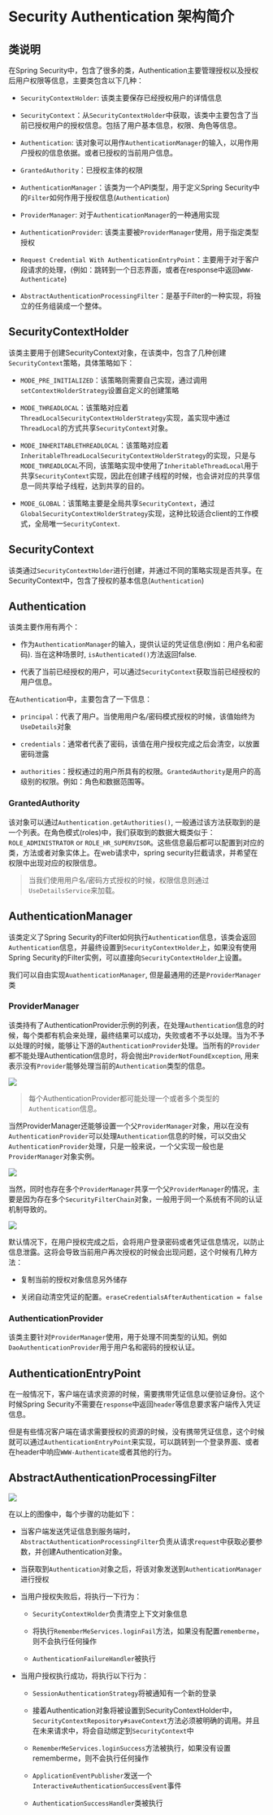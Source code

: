 # Security Authentication 架构简介

## 类说明

在Spring Security中，包含了很多的类，Authentication主要管理授权以及授权后用户权限等信息，主要类包含以下几种：

- `SecurityContextHolder`: 该类主要保存已经授权用户的详情信息

- `SecurityContext`：从`SecurityContextHolder`中获取，该类中主要包含了当前已授权用户的授权信息。包括了用户基本信息，权限、角色等信息。

- `Authentication`: 该对象可以用作`AuthenticationManager`的输入，以用作用户授权的信息依据。或者已授权的当前用户信息。

- `GrantedAuthority`：已授权主体的权限

- `AuthenticationManager`：该类为一个API类型，用于定义Spring Security中的`Filter`如何作用于授权信息(`Authentication`)

- `ProviderManager`: 对于`AuthenticationManager`的一种通用实现

- `AuthenticationProvider`: 该类主要被`ProviderManager`使用，用于指定类型授权

- `Request Credential With AuthenticationEntryPoint`：主要用于对于客户段请求的处理，(例如：跳转到一个日志界面，或者在response中返回`WWW-Authenticate`)

- `AbstractAuthenticationProcessingFilter`：是基于Filter的一种实现，将独立的任务组装成一个整体。

## SecurityContextHolder

该类主要用于创建SecurityContext对象，在该类中，包含了几种创建`SecurityContext`策略，具体策略如下：

- `MODE_PRE_INITIALIZED`：该策略则需要自己实现，通过调用`setContextHolderStrategy`设置自定义的创建策略

- `MODE_THREADLOCAL`：该策略对应着`ThreadLocalSecurityContextHolderStrategy`实现，盖实现中通过`ThreadLocal`的方式共享`SecurityContext`对象。

- `MODE_INHERITABLETHREADLOCAL`：该策略对应着`InheritableThreadLocalSecurityContextHolderStrategy`的实现，只是与`MODE_THREADLOCAL`不同，该策略实现中使用了`InheritableThreadLocal`用于共享`SecurityContext`实现，因此在创建子线程的时候，也会讲对应的共享信息一同共享给子线程，达到共享的目的。

- `MODE_GLOBAL`：该策略主要是全局共享`SecurityContext`，通过`GlobalSecurityContextHolderStrategy`实现，这种比较适合client的工作模式，全局唯一`SecurityContext`.

## SecurityContext

该类通过`SecurityContextHolder`进行创建，并通过不同的策略实现是否共享。在SecurityContext中，包含了授权的基本信息(`Authentication`)

## Authentication

该类主要作用有两个：

- 作为`AuthenticationManager`的输入，提供认证的凭证信息(例如：用户名和密码). 当在这种场景时, `isAuthenticated()`方法返回false.

- 代表了当前已经授权的用户，可以通过`SecurityContext`获取当前已经授权的用户信息。

在`Authentication`中，主要包含了一下信息：

- `principal`：代表了用户。当使用用户名/密码模式授权的时候，该值始终为`UseDetails`对象

- `credentials`：通常者代表了密码，该值在用户授权完成之后会清空，以放置密码泄露

- `authorities`：授权通过的用户所具有的权限。`GrantedAuthority`是用户的高级别的权限。例如：角色和数据范围等。

### GrantedAuthority

该对象可以通过`Authentication.getAuthorities()`, 一般通过该方法获取到的是一个列表。在角色模式(roles)中，我们获取到的数据大概类似于：`ROLE_ADMINISTRATOR` or `ROLE_HR_SUPERVISOR`。这些信息最后都可以配置到对应的类，方法或者对象实体上。在web请求中，spring security拦截请求，并希望在权限中出现对应的权限信息。

> 当我们使用用户名/密码方式授权的时候，权限信息则通过`UseDetailsService`来加载。

## AuthenticationManager

该类定义了Spring Security的Filter如何执行`Authentication`信息，该类会返回`Authentication`信息，并最终设置到`SecurityContextHolder`上，如果没有使用Spring Security的Filter实例，可以直接向`SecurityContextHolder`上设置。

我们可以自由实现`AuathenticationManager`, 但是最通用的还是`ProviderManager`类

### ProviderManager

该类持有了AuthenticationProvider示例的列表，在处理`Authentication`信息的时候，每个类都有机会来处理，最终结果可以成功，失败或者不予以处理。当为不予以处理的时候，能够让下游的`AuthenticationProvider`处理。当所有的`Provider`都不能处理Authentication信息时，将会抛出`ProviderNotFoundException`, 用来表示没有`Provider`能够处理当前的`Authentication`类型的信息。

![](../../../../assets/2023-05-25-16-45-06-providermanager.png)

> 每个AuthenticationProvider都可能处理一个或者多个类型的`Authentication`信息。

当然ProviderManager还能够设置一个父`ProviderManager`对象，用以在没有`AuthenticationProvider`可以处理`Authentication`信息的时候，可以交由父`AuthenticationProvider`处理，只是一般来说，一个父实现一般也是`ProviderManager`对象实例。

![](../../../../assets/2023-05-25-16-50-41-providermanager-parent.png)

当然，同时也存在多个`ProviderManager`共享一个父`ProviderManager`的情况，主要是因为存在多个`SecurityFilterChain`对象，一般用于同一个系统有不同的认证机制导致的。

![](../../../../assets/2023-05-25-16-52-33-providermanagers-parent.png)

默认情况下，在用户授权完成之后，会将用户登录密码或者凭证信息情况，以防止信息泄露。这将会导致当前用户再次授权的时候会出现问题，这个时候有几种方法：

- 复制当前的授权对象信息另外储存

- 关闭自动清空凭证的配置。`eraseCredentialsAfterAuthentication = false`

### AuthenticationProvider

该类主要针对`ProviderManager`使用，用于处理不同类型的认知。例如`DaoAuthenticationProvider`用于用户名和密码的授权认证。

## AuthenticationEntryPoint

在一般情况下，客户端在请求资源的时候，需要携带凭证信息以便验证身份。这个时候Spring Security不需要在`response`中返回`header`等信息要求客户端传入凭证信息。

但是有些情况客户端在请求需要授权的资源的时候，没有携带凭证信息，这个时候就可以通过`AuthenticationEntryPoint`来实现，可以跳转到一个登录界面、或者在header中响应`WWW-Authenticate`或者其他的行为。

## AbstractAuthenticationProcessingFilter

![](../../../../assets/2023-05-25-17-45-17-abstractauthenticationprocessingfilter.png)

在以上的图像中，每个步骤的功能如下：

- 当客户端发送凭证信息到服务端时，`AbstractAuthenticationProcessingFilter`负责从请求`request`中获取必要参数，并创建Authentication对象。

- 当获取到`Authentication`对象之后，将该对象发送到`AuthenticationManager`进行授权

- 当用户授权失败后，将执行一下行为：
  
  - `SecurityContextHolder`负责清空上下文对象信息
  
  - 将执行`RememberMeServices.loginFail`方法，如果没有配置`rememberme`，则不会执行任何操作
  
  - `AuthenticationFailureHandler`被执行

- 当用户授权执行成功，将执行以下行为：
  
  - `SessionAuthenticationStrategy`将被通知有一个新的登录
  
  - 接着Authentication对象将被设置到SecurityContextHolder中，`SecurityContextRepository#saveContext`方法必须被明确的调用。并且在未来请求中，将会自动绑定到`SecurityContext`中
  
  - `RememberMeServices.loginSuccess`方法被执行，如果没有设置rememberme，则不会执行任何操作
  
  - `ApplicationEventPublisher`发送一个`InteractiveAuthenticationSuccessEvent`事件
  
  - `AuthenticationSuccessHandler`类被执行
